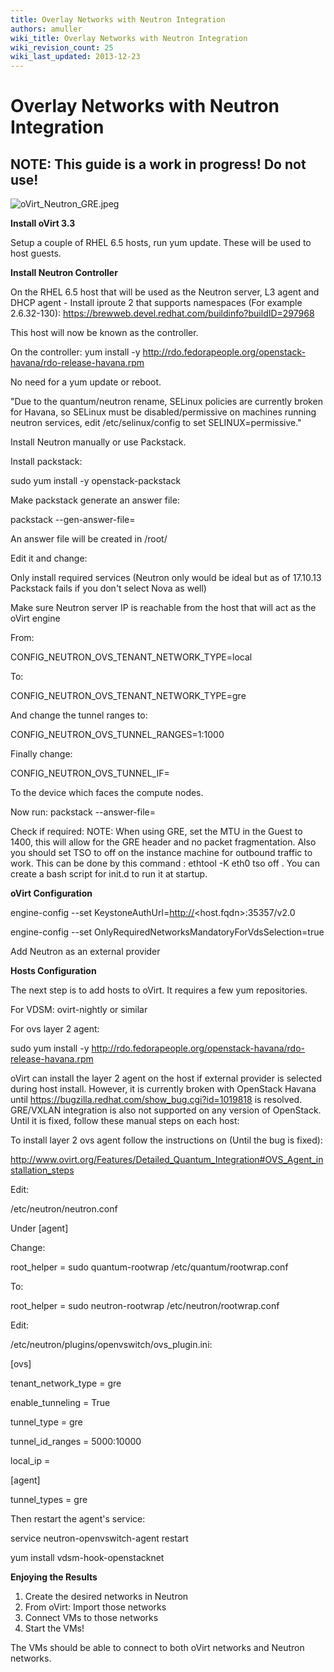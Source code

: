 ```yaml
---
title: Overlay Networks with Neutron Integration
authors: amuller
wiki_title: Overlay Networks with Neutron Integration
wiki_revision_count: 25
wiki_last_updated: 2013-12-23
---
```


# Overlay Networks with Neutron Integration

## **NOTE: This guide is a work in progress! Do not use!**

![](oVirt_Neutron_GRE.jpeg "oVirt_Neutron_GRE.jpeg")

**Install oVirt 3.3**

Setup a couple of RHEL 6.5 hosts, run yum update. These will be used to host guests.

**Install Neutron Controller**

On the RHEL 6.5 host that will be used as the Neutron server, L3 agent and DHCP agent - Install iproute 2 that supports namespaces (For example 2.6.32-130): <https://brewweb.devel.redhat.com/buildinfo?buildID=297968>

This host will now be known as the controller.

On the controller: yum install -y <http://rdo.fedorapeople.org/openstack-havana/rdo-release-havana.rpm>

No need for a yum update or reboot.

"Due to the quantum/neutron rename, SELinux policies are currently broken for Havana, so SELinux must be disabled/permissive on machines running neutron services, edit /etc/selinux/config to set SELINUX=permissive."

Install Neutron manually or use Packstack.

Install packstack:

sudo yum install -y openstack-packstack

Make packstack generate an answer file:

packstack --gen-answer-file=<file name>

An answer file will be created in /root/<file name>

Edit it and change:

Only install required services (Neutron only would be ideal but as of 17.10.13 Packstack fails if you don't select Nova as well)

Make sure Neutron server IP is reachable from the host that will act as the oVirt engine

From:

CONFIG_NEUTRON_OVS_TENANT_NETWORK_TYPE=local

To:

CONFIG_NEUTRON_OVS_TENANT_NETWORK_TYPE=gre

And change the tunnel ranges to:

CONFIG_NEUTRON_OVS_TUNNEL_RANGES=1:1000

Finally change:

CONFIG_NEUTRON_OVS_TUNNEL_IF=<ethX>

To the device which faces the compute nodes.

Now run: packstack --answer-file=<file name>

Check if required: NOTE: When using GRE, set the MTU in the Guest to 1400, this will allow for the GRE header and no packet fragmentation. Also you should set TSO to off on the instance machine for outbound traffic to work. This can be done by this command : ethtool -K eth0 tso off . You can create a bash script for init.d to run it at startup.

**oVirt Configuration**

engine-config --set KeystoneAuthUrl=<http://><host.fqdn>:35357/v2.0

engine-config --set OnlyRequiredNetworksMandatoryForVdsSelection=true

Add Neutron as an external provider

**Hosts Configuration**

The next step is to add hosts to oVirt. It requires a few yum repositories.

For VDSM: ovirt-nightly or similar

For ovs layer 2 agent:

sudo yum install -y <http://rdo.fedorapeople.org/openstack-havana/rdo-release-havana.rpm>

oVirt can install the layer 2 agent on the host if external provider is selected during host install. However, it is currently broken with OpenStack Havana until <https://bugzilla.redhat.com/show_bug.cgi?id=1019818> is resolved. GRE/VXLAN integration is also not supported on any version of OpenStack. Until it is fixed, follow these manual steps on each host:

To install layer 2 ovs agent follow the instructions on (Until the bug is fixed):

<http://www.ovirt.org/Features/Detailed_Quantum_Integration#OVS_Agent_installation_steps>

Edit:

/etc/neutron/neutron.conf

Under [agent]

Change:

root_helper = sudo quantum-rootwrap /etc/quantum/rootwrap.conf

To:

root_helper = sudo neutron-rootwrap /etc/neutron/rootwrap.conf

Edit:

/etc/neutron/plugins/openvswitch/ovs_plugin.ini:

[ovs]

tenant_network_type = gre

enable_tunneling = True

tunnel_type = gre

tunnel_id_ranges = 5000:10000

local_ip = <ip of nic that should bring up GRE tunnels>

[agent]

tunnel_types = gre

Then restart the agent's service:

service neutron-openvswitch-agent restart

yum install vdsm-hook-openstacknet

**Enjoying the Results**

1.  Create the desired networks in Neutron
2.  From oVirt: Import those networks
3.  Connect VMs to those networks
4.  Start the VMs!

The VMs should be able to connect to both oVirt networks and Neutron networks.

